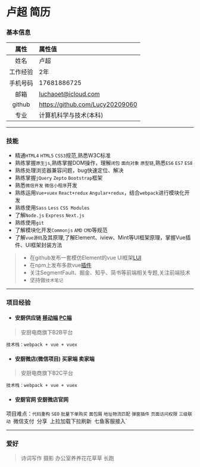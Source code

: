 
# 卢超 简历

### 基本信息

|   属性 |  属性值  						|
| :----: | :------------------------------- |
| 姓名   |卢超								|
|工作经验|2年								|
|手机号码|17681886725						|
|  邮箱  |luchaoet@icloud.com				|
| github |https://github.com/Lucy20209060	|
|  专业  |计算机科学与技术(本科)			|

***

### 技能

- 精通`HTML4` `HTML5` `CSS3`规范,熟悉W3C标准
- 熟练掌握`原生js`,熟练掌握DOM操作，理解`闭包` `面向对象` `原型链`,熟悉`ES6` `ES7` `ES8`
- 熟练处理浏览器兼容问题，bug快速定位、解决
- 熟练掌握`jQuery` `Zepto` `Bootstrap`框架
- 熟悉`微信开发` `微信小程序`开发
- 熟练运用`Vue+vuex` `React+redux` `Angular+redux`，结合`webpack`进行模块化开发
- 熟练使用`Sass` `Less` `CSS Modules`
- 了解`Node.js` `Express` `Next.js`
- 熟练使用`git`
- 了解模块化开发`Commonjs` `AMD` `CMD`等规范
- 了解`vue源码`及其原理,了解Element、iview、Mint等UI框架原理，掌握Vue插件、UI框架封装方法

>- 在github发布一套模仿Element的vue UI框架[LUI](https://github.com/Lucy20209060/LUI "LUI")<br />
>- 在npm上发布多款vue[插件](https://www.npmjs.com/~luchao)<br />
>- 关注SegmentFault、掘金、知乎、简书等前端相关专题,关注前端技术<br />
>- 坚持做`技术笔记`

***

### 项目经验

- #### 安厨供应链 [移动端](https://m.hzanchu.com/home) [PC端](https://b2b.hzanchu.com)

> 安厨电商旗下B2B平台

	技术栈：webpack + vue + vuex 

- #### 安厨微店(微信项目) 买家端 卖家端

> 安厨电商旗下B2C平台

	技术栈：webpack + vue + vuex

- #### 安厨官网 安厨微店官网

项目难点：`代码重构` `SEO` `批量下单购买` `面包屑` `地址物流匹配` `弹窗插件` `页面访问权限` `三级联动 `微信支付` `分享` `上拉加载下拉刷新` `七鱼客服接入`

***

### 爱好

> 诗词写作 摄影 办公室养养花花草草 长跑